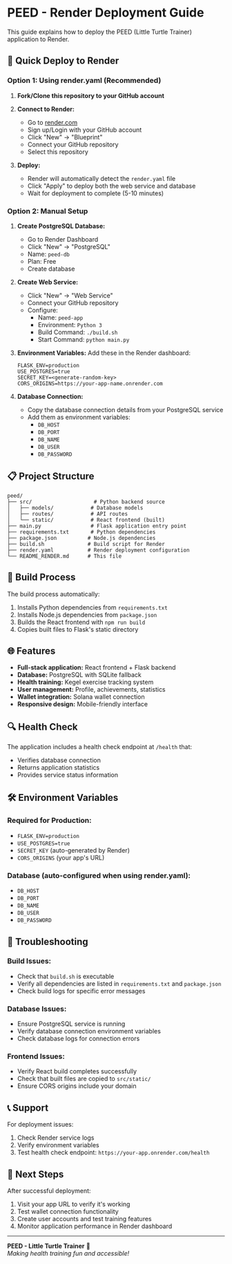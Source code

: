 # PEED - Render Deployment Guide

This guide explains how to deploy the PEED (Little Turtle Trainer) application to Render.

## 🚀 Quick Deploy to Render

### Option 1: Using render.yaml (Recommended)

1. **Fork/Clone this repository to your GitHub account**

2. **Connect to Render:**
   - Go to [render.com](https://render.com)
   - Sign up/Login with your GitHub account
   - Click "New" → "Blueprint"
   - Connect your GitHub repository
   - Select this repository

3. **Deploy:**
   - Render will automatically detect the `render.yaml` file
   - Click "Apply" to deploy both the web service and database
   - Wait for deployment to complete (5-10 minutes)

### Option 2: Manual Setup

1. **Create PostgreSQL Database:**
   - Go to Render Dashboard
   - Click "New" → "PostgreSQL"
   - Name: `peed-db`
   - Plan: Free
   - Create database

2. **Create Web Service:**
   - Click "New" → "Web Service"
   - Connect your GitHub repository
   - Configure:
     - Name: `peed-app`
     - Environment: `Python 3`
     - Build Command: `./build.sh`
     - Start Command: `python main.py`

3. **Environment Variables:**
   Add these in the Render dashboard:
   ```
   FLASK_ENV=production
   USE_POSTGRES=true
   SECRET_KEY=<generate-random-key>
   CORS_ORIGINS=https://your-app-name.onrender.com
   ```

4. **Database Connection:**
   - Copy the database connection details from your PostgreSQL service
   - Add them as environment variables:
     - `DB_HOST`
     - `DB_PORT`
     - `DB_NAME`
     - `DB_USER`
     - `DB_PASSWORD`

## 📋 Project Structure

```
peed/
├── src/                    # Python backend source
│   ├── models/            # Database models
│   ├── routes/            # API routes
│   └── static/            # React frontend (built)
├── main.py                # Flask application entry point
├── requirements.txt       # Python dependencies
├── package.json          # Node.js dependencies
├── build.sh              # Build script for Render
├── render.yaml           # Render deployment configuration
└── README_RENDER.md      # This file
```

## 🔧 Build Process

The build process automatically:
1. Installs Python dependencies from `requirements.txt`
2. Installs Node.js dependencies from `package.json`
3. Builds the React frontend with `npm run build`
4. Copies built files to Flask's static directory

## 🌐 Features

- **Full-stack application:** React frontend + Flask backend
- **Database:** PostgreSQL with SQLite fallback
- **Health training:** Kegel exercise tracking system
- **User management:** Profile, achievements, statistics
- **Wallet integration:** Solana wallet connection
- **Responsive design:** Mobile-friendly interface

## 🔍 Health Check

The application includes a health check endpoint at `/health` that:
- Verifies database connection
- Returns application statistics
- Provides service status information

## 🛠️ Environment Variables

### Required for Production:
- `FLASK_ENV=production`
- `USE_POSTGRES=true`
- `SECRET_KEY` (auto-generated by Render)
- `CORS_ORIGINS` (your app's URL)

### Database (auto-configured when using render.yaml):
- `DB_HOST`
- `DB_PORT`
- `DB_NAME`
- `DB_USER`
- `DB_PASSWORD`

## 🐛 Troubleshooting

### Build Issues:
- Check that `build.sh` is executable
- Verify all dependencies are listed in `requirements.txt` and `package.json`
- Check build logs for specific error messages

### Database Issues:
- Ensure PostgreSQL service is running
- Verify database connection environment variables
- Check database logs for connection errors

### Frontend Issues:
- Verify React build completes successfully
- Check that built files are copied to `src/static/`
- Ensure CORS origins include your domain

## 📞 Support

For deployment issues:
1. Check Render service logs
2. Verify environment variables
3. Test health check endpoint: `https://your-app.onrender.com/health`

## 🎯 Next Steps

After successful deployment:
1. Visit your app URL to verify it's working
2. Test wallet connection functionality
3. Create user accounts and test training features
4. Monitor application performance in Render dashboard

---

**PEED - Little Turtle Trainer** 🐢  
*Making health training fun and accessible!* 